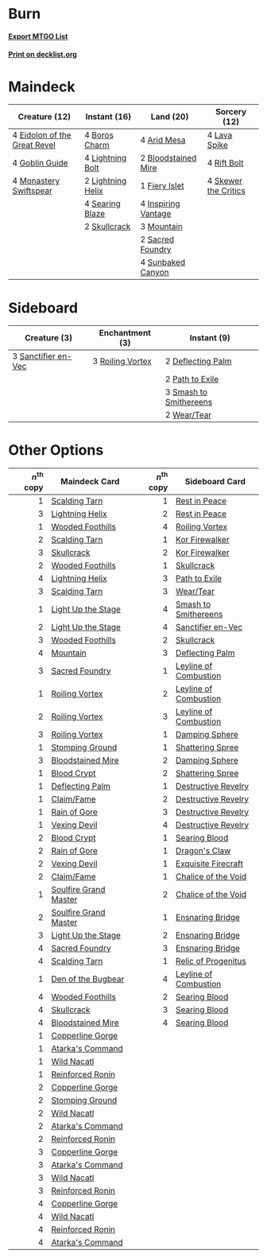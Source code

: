 # Burn

#### [Export MTGO List](../collection/Burn/Burn.txt)
#### [Print on decklist.org](http://decklist.org/?deckmain=4%09Arid%20Mesa%0A2%09Bloodstained%20Mire%0A4%09Boros%20Charm%0A4%09Eidolon%20of%20the%20Great%20Revel%0A1%09Fiery%20Islet%0A4%09Goblin%20Guide%0A4%09Inspiring%20Vantage%0A4%09Lava%20Spike%0A4%09Lightning%20Bolt%0A2%09Lightning%20Helix%0A4%09Monastery%20Swiftspear%0A3%09Mountain%0A4%09Rift%20Bolt%0A2%09Sacred%20Foundry%0A4%09Searing%20Blaze%0A4%09Skewer%20the%20Critics%0A2%09Skullcrack%0A4%09Sunbaked%20Canyon&deckside=2%09Deflecting%20Palm%0A2%09Path%20to%20Exile%0A3%09Roiling%20Vortex%0A3%09Sanctifier%20en-Vec%0A3%09Smash%20to%20Smithereens%0A2%09Wear/Tear)
# Maindeck

|                                             Creature (12)                                             |                                        Instant (16)                                        |                                          Land (20)                                           |                                         Sorcery (12)                                          |
|-------------------------------------------------------------------------------------------------------|--------------------------------------------------------------------------------------------|----------------------------------------------------------------------------------------------|-----------------------------------------------------------------------------------------------|
|4 [Eidolon of the Great Revel](http://gatherer.wizards.com/Pages/Card/Details.aspx?multiverseid=442117)|4 [Boros Charm](http://gatherer.wizards.com/Pages/Card/Details.aspx?multiverseid=442188)    |4 [Arid Mesa](http://gatherer.wizards.com/Pages/Card/Details.aspx?multiverseid=405092)        |4 [Lava Spike](http://gatherer.wizards.com/Pages/Card/Details.aspx?multiverseid=79084)         |
|4 [Goblin Guide](http://gatherer.wizards.com/Pages/Card/Details.aspx?multiverseid=425921)              |4 [Lightning Bolt](http://gatherer.wizards.com/Pages/Card/Details.aspx?multiverseid=806)    |2 [Bloodstained Mire](http://gatherer.wizards.com/Pages/Card/Details.aspx?multiverseid=405094)|4 [Rift Bolt](http://gatherer.wizards.com/Pages/Card/Details.aspx?multiverseid=426589)         |
|4 [Monastery Swiftspear](http://gatherer.wizards.com/Pages/Card/Details.aspx?multiverseid=438706)      |2 [Lightning Helix](http://gatherer.wizards.com/Pages/Card/Details.aspx?multiverseid=249386)|1 [Fiery Islet](http://gatherer.wizards.com/Pages/Card/Details.aspx?multiverseid=464187)      |4 [Skewer the Critics](http://gatherer.wizards.com/Pages/Card/Details.aspx?multiverseid=457259)|
|                                                                                                       |4 [Searing Blaze](http://gatherer.wizards.com/Pages/Card/Details.aspx?multiverseid=270873)  |4 [Inspiring Vantage](http://gatherer.wizards.com/Pages/Card/Details.aspx?multiverseid=417819)|                                                                                               |
|                                                                                                       |2 [Skullcrack](http://gatherer.wizards.com/Pages/Card/Details.aspx?multiverseid=366238)     |3 [Mountain](http://gatherer.wizards.com/Pages/Card/Details.aspx?multiverseid=439859)         |                                                                                               |
|                                                                                                       |                                                                                            |2 [Sacred Foundry](http://gatherer.wizards.com/Pages/Card/Details.aspx?multiverseid=405106)   |                                                                                               |
|                                                                                                       |                                                                                            |4 [Sunbaked Canyon](http://gatherer.wizards.com/Pages/Card/Details.aspx?multiverseid=464196)  |                                                                                               |


# Sideboard

|                                         Creature (3)                                         |                                      Enchantment (3)                                      |                                           Instant (9)                                           |
|----------------------------------------------------------------------------------------------|-------------------------------------------------------------------------------------------|-------------------------------------------------------------------------------------------------|
|3 [Sanctifier en-Vec](http://gatherer.wizards.com/Pages/Card/Details.aspx?multiverseid=522103)|3 [Roiling Vortex](http://gatherer.wizards.com/Pages/Card/Details.aspx?multiverseid=491797)|2 [Deflecting Palm](http://gatherer.wizards.com/Pages/Card/Details.aspx?multiverseid=386516)     |
|                                                                                              |                                                                                           |2 [Path to Exile](http://gatherer.wizards.com/Pages/Card/Details.aspx?multiverseid=220511)       |
|                                                                                              |                                                                                           |3 [Smash to Smithereens](http://gatherer.wizards.com/Pages/Card/Details.aspx?multiverseid=397795)|
|                                                                                              |                                                                                           |2 [Wear/Tear](http://gatherer.wizards.com/Pages/Card/Details.aspx?multiverseid=368950)           |


# Other Options

|*n*<sup>th</sup> copy|                                         Maindeck Card                                          |*n*<sup>th</sup> copy|                                         Sideboard Card                                         |
|--------------------:|------------------------------------------------------------------------------------------------|--------------------:|------------------------------------------------------------------------------------------------|
|                    1|[Scalding Tarn](http://gatherer.wizards.com/Pages/Card/Details.aspx?multiverseid=405107)        |                    1|[Rest in Peace](http://gatherer.wizards.com/Pages/Card/Details.aspx?multiverseid=442021)        |
|                    3|[Lightning Helix](http://gatherer.wizards.com/Pages/Card/Details.aspx?multiverseid=249386)      |                    2|[Rest in Peace](http://gatherer.wizards.com/Pages/Card/Details.aspx?multiverseid=442021)        |
|                    1|[Wooded Foothills](http://gatherer.wizards.com/Pages/Card/Details.aspx?multiverseid=405116)     |                    4|[Roiling Vortex](http://gatherer.wizards.com/Pages/Card/Details.aspx?multiverseid=491797)       |
|                    2|[Scalding Tarn](http://gatherer.wizards.com/Pages/Card/Details.aspx?multiverseid=405107)        |                    1|[Kor Firewalker](http://gatherer.wizards.com/Pages/Card/Details.aspx?multiverseid=442010)       |
|                    3|[Skullcrack](http://gatherer.wizards.com/Pages/Card/Details.aspx?multiverseid=366238)           |                    2|[Kor Firewalker](http://gatherer.wizards.com/Pages/Card/Details.aspx?multiverseid=442010)       |
|                    2|[Wooded Foothills](http://gatherer.wizards.com/Pages/Card/Details.aspx?multiverseid=405116)     |                    1|[Skullcrack](http://gatherer.wizards.com/Pages/Card/Details.aspx?multiverseid=366238)           |
|                    4|[Lightning Helix](http://gatherer.wizards.com/Pages/Card/Details.aspx?multiverseid=249386)      |                    3|[Path to Exile](http://gatherer.wizards.com/Pages/Card/Details.aspx?multiverseid=220511)        |
|                    3|[Scalding Tarn](http://gatherer.wizards.com/Pages/Card/Details.aspx?multiverseid=405107)        |                    3|[Wear/Tear](http://gatherer.wizards.com/Pages/Card/Details.aspx?multiverseid=368950)            |
|                    1|[Light Up the Stage](http://gatherer.wizards.com/Pages/Card/Details.aspx?multiverseid=457251)   |                    4|[Smash to Smithereens](http://gatherer.wizards.com/Pages/Card/Details.aspx?multiverseid=397795) |
|                    2|[Light Up the Stage](http://gatherer.wizards.com/Pages/Card/Details.aspx?multiverseid=457251)   |                    4|[Sanctifier en-Vec](http://gatherer.wizards.com/Pages/Card/Details.aspx?multiverseid=522103)    |
|                    3|[Wooded Foothills](http://gatherer.wizards.com/Pages/Card/Details.aspx?multiverseid=405116)     |                    2|[Skullcrack](http://gatherer.wizards.com/Pages/Card/Details.aspx?multiverseid=366238)           |
|                    4|[Mountain](http://gatherer.wizards.com/Pages/Card/Details.aspx?multiverseid=439859)             |                    3|[Deflecting Palm](http://gatherer.wizards.com/Pages/Card/Details.aspx?multiverseid=386516)      |
|                    3|[Sacred Foundry](http://gatherer.wizards.com/Pages/Card/Details.aspx?multiverseid=405106)       |                    1|[Leyline of Combustion](http://gatherer.wizards.com/Pages/Card/Details.aspx?multiverseid=466902)|
|                    1|[Roiling Vortex](http://gatherer.wizards.com/Pages/Card/Details.aspx?multiverseid=491797)       |                    2|[Leyline of Combustion](http://gatherer.wizards.com/Pages/Card/Details.aspx?multiverseid=466902)|
|                    2|[Roiling Vortex](http://gatherer.wizards.com/Pages/Card/Details.aspx?multiverseid=491797)       |                    3|[Leyline of Combustion](http://gatherer.wizards.com/Pages/Card/Details.aspx?multiverseid=466902)|
|                    3|[Roiling Vortex](http://gatherer.wizards.com/Pages/Card/Details.aspx?multiverseid=491797)       |                    1|[Damping Sphere](http://gatherer.wizards.com/Pages/Card/Details.aspx?multiverseid=443101)       |
|                    1|[Stomping Ground](http://gatherer.wizards.com/Pages/Card/Details.aspx?multiverseid=405110)      |                    1|[Shattering Spree](http://gatherer.wizards.com/Pages/Card/Details.aspx?multiverseid=456224)     |
|                    3|[Bloodstained Mire](http://gatherer.wizards.com/Pages/Card/Details.aspx?multiverseid=405094)    |                    2|[Damping Sphere](http://gatherer.wizards.com/Pages/Card/Details.aspx?multiverseid=443101)       |
|                    1|[Blood Crypt](http://gatherer.wizards.com/Pages/Card/Details.aspx?multiverseid=97102)           |                    2|[Shattering Spree](http://gatherer.wizards.com/Pages/Card/Details.aspx?multiverseid=456224)     |
|                    1|[Deflecting Palm](http://gatherer.wizards.com/Pages/Card/Details.aspx?multiverseid=386516)      |                    1|[Destructive Revelry](http://gatherer.wizards.com/Pages/Card/Details.aspx?multiverseid=373351)  |
|                    1|[Claim/Fame](http://gatherer.wizards.com/Pages/Card/Details.aspx?multiverseid=430839)           |                    2|[Destructive Revelry](http://gatherer.wizards.com/Pages/Card/Details.aspx?multiverseid=373351)  |
|                    1|[Rain of Gore](http://gatherer.wizards.com/Pages/Card/Details.aspx?multiverseid=107358)         |                    3|[Destructive Revelry](http://gatherer.wizards.com/Pages/Card/Details.aspx?multiverseid=373351)  |
|                    1|[Vexing Devil](http://gatherer.wizards.com/Pages/Card/Details.aspx?multiverseid=278257)         |                    4|[Destructive Revelry](http://gatherer.wizards.com/Pages/Card/Details.aspx?multiverseid=373351)  |
|                    2|[Blood Crypt](http://gatherer.wizards.com/Pages/Card/Details.aspx?multiverseid=97102)           |                    1|[Searing Blood](http://gatherer.wizards.com/Pages/Card/Details.aspx?multiverseid=378483)        |
|                    2|[Rain of Gore](http://gatherer.wizards.com/Pages/Card/Details.aspx?multiverseid=107358)         |                    1|[Dragon's Claw](http://gatherer.wizards.com/Pages/Card/Details.aspx?multiverseid=129527)        |
|                    2|[Vexing Devil](http://gatherer.wizards.com/Pages/Card/Details.aspx?multiverseid=278257)         |                    1|[Exquisite Firecraft](http://gatherer.wizards.com/Pages/Card/Details.aspx?multiverseid=398513)  |
|                    2|[Claim/Fame](http://gatherer.wizards.com/Pages/Card/Details.aspx?multiverseid=430839)           |                    1|[Chalice of the Void](http://gatherer.wizards.com/Pages/Card/Details.aspx?multiverseid=442211)  |
|                    1|[Soulfire Grand Master](http://gatherer.wizards.com/Pages/Card/Details.aspx?multiverseid=391927)|                    2|[Chalice of the Void](http://gatherer.wizards.com/Pages/Card/Details.aspx?multiverseid=442211)  |
|                    2|[Soulfire Grand Master](http://gatherer.wizards.com/Pages/Card/Details.aspx?multiverseid=391927)|                    1|[Ensnaring Bridge](http://gatherer.wizards.com/Pages/Card/Details.aspx?multiverseid=15866)      |
|                    3|[Light Up the Stage](http://gatherer.wizards.com/Pages/Card/Details.aspx?multiverseid=457251)   |                    2|[Ensnaring Bridge](http://gatherer.wizards.com/Pages/Card/Details.aspx?multiverseid=15866)      |
|                    4|[Sacred Foundry](http://gatherer.wizards.com/Pages/Card/Details.aspx?multiverseid=405106)       |                    3|[Ensnaring Bridge](http://gatherer.wizards.com/Pages/Card/Details.aspx?multiverseid=15866)      |
|                    4|[Scalding Tarn](http://gatherer.wizards.com/Pages/Card/Details.aspx?multiverseid=405107)        |                    1|[Relic of Progenitus](http://gatherer.wizards.com/Pages/Card/Details.aspx?multiverseid=174824)  |
|                    1|[Den of the Bugbear](http://gatherer.wizards.com/Pages/Card/Details.aspx?multiverseid=527541)   |                    4|[Leyline of Combustion](http://gatherer.wizards.com/Pages/Card/Details.aspx?multiverseid=466902)|
|                    4|[Wooded Foothills](http://gatherer.wizards.com/Pages/Card/Details.aspx?multiverseid=405116)     |                    2|[Searing Blood](http://gatherer.wizards.com/Pages/Card/Details.aspx?multiverseid=378483)        |
|                    4|[Skullcrack](http://gatherer.wizards.com/Pages/Card/Details.aspx?multiverseid=366238)           |                    3|[Searing Blood](http://gatherer.wizards.com/Pages/Card/Details.aspx?multiverseid=378483)        |
|                    4|[Bloodstained Mire](http://gatherer.wizards.com/Pages/Card/Details.aspx?multiverseid=405094)    |                    4|[Searing Blood](http://gatherer.wizards.com/Pages/Card/Details.aspx?multiverseid=378483)        |
|                    1|[Copperline Gorge](http://gatherer.wizards.com/Pages/Card/Details.aspx?multiverseid=209408)     |                     |                                                                                                |
|                    1|[Atarka's Command](http://gatherer.wizards.com/Pages/Card/Details.aspx?multiverseid=394502)     |                     |                                                                                                |
|                    1|[Wild Nacatl](http://gatherer.wizards.com/Pages/Card/Details.aspx?multiverseid=174989)          |                     |                                                                                                |
|                    1|[Reinforced Ronin](http://gatherer.wizards.com/Pages/Card/Details.aspx?multiverseid=548462)     |                     |                                                                                                |
|                    2|[Copperline Gorge](http://gatherer.wizards.com/Pages/Card/Details.aspx?multiverseid=209408)     |                     |                                                                                                |
|                    2|[Stomping Ground](http://gatherer.wizards.com/Pages/Card/Details.aspx?multiverseid=405110)      |                     |                                                                                                |
|                    2|[Wild Nacatl](http://gatherer.wizards.com/Pages/Card/Details.aspx?multiverseid=174989)          |                     |                                                                                                |
|                    2|[Atarka's Command](http://gatherer.wizards.com/Pages/Card/Details.aspx?multiverseid=394502)     |                     |                                                                                                |
|                    2|[Reinforced Ronin](http://gatherer.wizards.com/Pages/Card/Details.aspx?multiverseid=548462)     |                     |                                                                                                |
|                    3|[Copperline Gorge](http://gatherer.wizards.com/Pages/Card/Details.aspx?multiverseid=209408)     |                     |                                                                                                |
|                    3|[Atarka's Command](http://gatherer.wizards.com/Pages/Card/Details.aspx?multiverseid=394502)     |                     |                                                                                                |
|                    3|[Wild Nacatl](http://gatherer.wizards.com/Pages/Card/Details.aspx?multiverseid=174989)          |                     |                                                                                                |
|                    3|[Reinforced Ronin](http://gatherer.wizards.com/Pages/Card/Details.aspx?multiverseid=548462)     |                     |                                                                                                |
|                    4|[Copperline Gorge](http://gatherer.wizards.com/Pages/Card/Details.aspx?multiverseid=209408)     |                     |                                                                                                |
|                    4|[Wild Nacatl](http://gatherer.wizards.com/Pages/Card/Details.aspx?multiverseid=174989)          |                     |                                                                                                |
|                    4|[Reinforced Ronin](http://gatherer.wizards.com/Pages/Card/Details.aspx?multiverseid=548462)     |                     |                                                                                                |
|                    4|[Atarka's Command](http://gatherer.wizards.com/Pages/Card/Details.aspx?multiverseid=394502)     |                     |                                                                                                |

